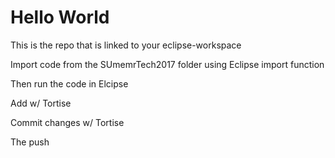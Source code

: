 # Hello World

This is the repo that is linked to your eclipse-workspace

Import code from the SUmemrTech2017 folder using Eclipse import function

Then run the code in Elcipse

Add w/ Tortise

Commit changes w/ Tortise

The push



